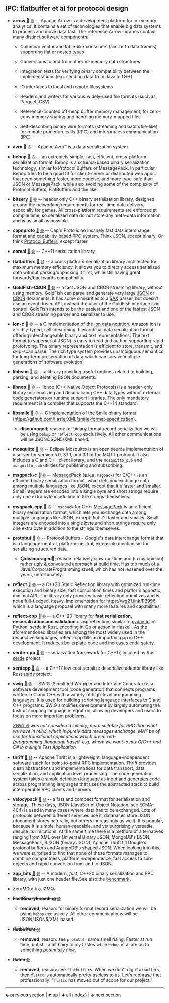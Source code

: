 

## IPC: flatbuffer et al for protocol design

- **arrow** [📁](./arrow) [🌐](https://github.com/GerHobbelt/arrow) -- Apache Arrow is a development platform for in-memory analytics. It contains a set of technologies that enable big data systems to process and move data fast. The reference Arrow libraries contain many distinct software components:
  
  - Columnar vector and table-like containers (similar to data frames) supporting
    flat or nested types
  
  - Conversions to and from other in-memory data structures
  - Integration tests for verifying binary compatibility between the
    implementations (e.g. sending data from Java to C++)
  
  - IO interfaces to local and remote filesystems
  - Readers and writers for various widely-used file formats (such as Parquet, CSV)
  - Reference-counted off-heap buffer memory management, for zero-copy memory
    sharing and handling memory-mapped files
  
  - Self-describing binary wire formats (streaming and batch/file-like) for
    remote procedure calls (RPC) and interprocess communication (IPC)

- **avro** [📁](./avro) [🌐](https://github.com/GerHobbelt/avro) -- Apache Avro™ is a data serialization system.
- **bebop** [📁](./bebop) [🌐](https://github.com/GerHobbelt/bebop) -- an extremely simple, fast, efficient, cross-platform serialization format. Bebop is a schema-based binary serialization technology, similar to Protocol Buffers or MessagePack. In particular, Bebop tries to be a good fit for client–server or distributed web apps that need something faster, more concise, and more type-safe than JSON or MessagePack, while also avoiding some of the complexity of Protocol Buffers, FlatBuffers and the like.
- **bitsery** [📁](./bitsery) [🌐](https://github.com/GerHobbelt/bitsery) -- header only C++ binary serialization library, designed around the networking requirements for real-time data delivery, especially for games. All cross-platform requirements are enforced at compile time, so serialized data do not store any meta-data information and is as small as possible.
- **capnproto** [📁](./capnproto) [🌐](https://github.com/GerHobbelt/capnproto) -- Cap'n Proto is an insanely fast data interchange format and capability-based RPC system. Think JSON, except binary. Or think [Protocol Buffers](https://github.com/google/protobuf), except faster.
- **cereal** [📁](./cereal) [🌐](https://github.com/GerHobbelt/cereal) -- C++11 serialization library
- **flatbuffers** [📁](./flatbuffers) [🌐](https://github.com/GerHobbelt/flatbuffers) -- a cross platform serialization library architected for maximum memory efficiency. It allows you to directly access serialized data without parsing/unpacking it first, while still having great forwards/backwards compatibility.
- **GoldFish-CBOR** [📁](./GoldFish-CBOR) [🌐](https://github.com/GerHobbelt/GoldFish) -- a fast JSON and CBOR streaming library, without using memory. GoldFish can parse and generate very large [JSON](http://json.org) or [CBOR](http://cbor.io) documents. It has some similarities to a [SAX](https://en.wikipedia.org/wiki/Simple_API_for_XML) parser, but doesn't use an event driven API, instead the user of the GoldFish interface is in control. GoldFish intends to be the easiest and one of the fastest JSON and CBOR streaming parser and serializer to use.
- **ion-c** [📁](./ion-c) [🌐](https://github.com/GerHobbelt/ion-c) -- a C implementation of the [Ion data notation](http://amzn.github.io/ion-docs). Amazon Ion is a richly-typed, self-describing, hierarchical data serialization format offering interchangeable binary and text representations. The text format (a superset of JSON) is easy to read and author, supporting rapid prototyping. The binary representation is efficient to store, transmit, and skip-scan parse. The rich type system provides unambiguous semantics for long-term preservation of data which can survive multiple generations of software evolution.
- **libbson** [📁](./libbson) [🌐](https://github.com/GerHobbelt/libbson) -- a library providing useful routines related to building, parsing, and iterating BSON documents.
- **libnop** [📁](./libnop) [🌐](https://github.com/GerHobbelt/libnop) -- libnop (C++ Native Object Protocols) is a header-only library for serializing and deserializing C++ data types without external code generators or runtime support libraries. The only mandatory requirement is a compiler that supports the C++14 standard.
- **libsmile** [📁](./libsmile) [🌐](https://github.com/GerHobbelt/libsmile) -- C implementation of the Smile binary format (https://github.com/FasterXML/smile-format-specification).
  
  - **discouraged**; reason: for binary format record serialization we will be using `bebop` or `reflect-cpp` exclusively. All other communications will be JSON/JSON5/XML based.

- **mosquitto** [📁](./mosquitto) [🌐](https://github.com/GerHobbelt/mosquitto) -- Eclipse Mosquitto is an open source implementation of a server for version 5.0, 3.1.1, and 3.1 of the MQTT protocol. It also includes a C and C++ client library, and the `mosquitto_pub` and `mosquitto_sub` utilities for publishing and subscribing.
- **msgpack-c** [📁](./msgpack-c) [🌐](https://github.com/GerHobbelt/msgpack-c) -- [MessagePack](http://msgpack.org/) (a.k.a. `msgpack`) for C/C++ is an efficient binary serialization format, which lets you exchange data among multiple languages like JSON, except that it's faster and smaller. Small integers are encoded into a single byte and short strings require only one extra byte in addition to the strings themselves.
- **msgpack-cpp** [📁](./msgpack-cpp) [🌐](https://github.com/GerHobbelt/msgpack-c) -- `msgpack` for C++: [MessagePack](http://msgpack.org/) is an efficient binary serialization format, which lets you exchange data among multiple languages like JSON, except that it's faster and smaller. Small integers are encoded into a single byte and short strings require only one extra byte in addition to the strings themselves.
- **protobuf** [📁](./protobuf) [🌐](https://github.com/GerHobbelt/protobuf) -- Protocol Buffers - Google's data interchange format that is a language-neutral, platform-neutral, extensible mechanism for serializing structured data.
  
  - **☹discouraged🤧**; reason: relatively slow run-time and (in my opinion) rather ugly & convoluted approach at build time. Has too much of a Java/CorporateProgramming smell, which has not lessened over the years, unfortunately.

- **reflect** [📁](./reflect) [🌐](https://github.com/GerHobbelt/reflect) -- a C++20 Static Reflection library with optimized run-time execution and binary size, fast compilation times and platform agnostic, minimal API. The library only provides basic reflection primitives and is not a full-fledged, heavy, implementation for https://wg21.link/P2996 which is a language proposal with many more features and capabilities.
- **reflect-cpp** [📁](./reflect-cpp) [🌐](https://github.com/GerHobbelt/reflect-cpp) -- a C++-20 library for **fast serialization, deserialization and validation** using reflection, similar to [pydantic](https://github.com/pydantic/pydantic) in Python, [serde](https://github.com/serde-rs) in Rust, [encoding](https://github.com/golang/go/tree/master/src/encoding) in Go or [aeson](https://github.com/haskell/aeson/tree/master) in Haskell. As the aforementioned libraries are among the most widely used in the respective languages, reflect-cpp fills an important gap in C++ development. It reduces boilerplate code and increases code safety.
- **serde-cpp** [📁](./serde-cpp) [🌐](https://github.com/GerHobbelt/serde-cpp) -- serialization framework for C++17, inspired by Rust [serde](https://serde.rs/) project.
- **serdepp** [📁](./serdepp) [🌐](https://github.com/GerHobbelt/serdepp) -- a C++17 low cost serialize deserialize adaptor library like Rust [serde](https://serde.rs/) project.
- **swig** [📁](./swig) [🌐](https://github.com/GerHobbelt/swig) -- SWIG (Simplified Wrapper and Interface Generator) is a software development tool (code generator) that connects programs written in C and C++ with a variety of high-level programming languages. It is used for building scripting language interfaces to C and C++ programs. SWIG simplifies development by largely automating the task of scripting language integration, allowing developers and users to focus on more important problems.
  
  *[SWIG 🌐](https://swig.readthedocs.io/en/latest/Manual/SWIG.html) was not considered initially; more suitable for RPC than what we have in mind, which is purely data messages enchange. MAY be of use for transitional applications which are mixed-(programming-)language based, e.g. where we want to mix C/C++ and C# in a single Test Application.*

- **thrift** [📁](./thrift) [🌐](https://github.com/GerHobbelt/thrift) -- Apache Thrift is a lightweight, language-independent software stack for point-to-point RPC implementation. Thrift provides clean abstractions and implementations for data transport, data serialization, and application level processing. The code generation system takes a simple definition language as input and generates code across programming languages that uses the abstracted stack to build interoperable RPC clients and servers.
- **velocypack** [📁](./velocypack) [🌐](https://github.com/GerHobbelt/velocypack) -- a fast and compact format for serialization and storage.  These days, JSON (JavaScript Object Notation, see ECMA-404) is used in many cases where data has to be exchanged. Lots of protocols between different services use it, databases store JSON (document stores naturally, but others increasingly as well). It is popular, because it is simple, human-readable, and yet surprisingly versatile, despite its limitations. At the same time there is a plethora of alternatives ranging from XML over Universal Binary JSON, MongoDB's BSON, MessagePack, BJSON (binary JSON), Apache Thrift till Google's protocol buffers and ArangoDB's shaped JSON. When looking into this, we were surprised to find that none of these formats manages to combine compactness, platform independence, fast access to sub-objects and rapid conversion from and to JSON.
- **zpp_bits** [📁](./zpp_bits) [🌐](https://github.com/GerHobbelt/zpp_bits) -- A modern, *fast*, C++20 binary serialization and RPC library, with just one header file.See also the [benchmark](https://github.com/GerHobbelt/zpp_bits#benchmark).
- ZeroMQ a.k.a. ØMQ:
- ~~**FastBinaryEncoding** [🌐](https://github.com/chronoxor/FastBinaryEncoding)~~
  
  - **removed**; reason: for binary format record serialization we will be using `bebop` exclusively. All other communications will be JSON/JSON5/XML based.

- ~~**flatbuffers** [🌐](https://github.com/google/flatbuffers)~~
  
  - **removed**; reason: see `protobuf`: same smell rising. Faster at run time, but still a bit hairy to my tastes while `bebop` et al are on to something *potentially nice*.

- ~~**flatcc** [🌐](https://github.com/dvidelabs/flatcc)~~
  
  - **removed**; reason: see `flatbuffers`. When we don't dig `flatbuffers`, then `flatcc` is automatically pretty useless to us. Let's rephrase that professionally: "`flatcc` has moved out of scope for our project."
















	
----

🡸 [previous section](./0006-libraries-we-re-looking-at-for-this-intent.md)  |  🡹 [up](./0006-libraries-we-re-looking-at-for-this-intent.md)  |  🡻 [all (index)](./0093-libraries-in-this.md)  |  🡺 [next section](./0008-ipc-websockets-etc-all-communication.md)
